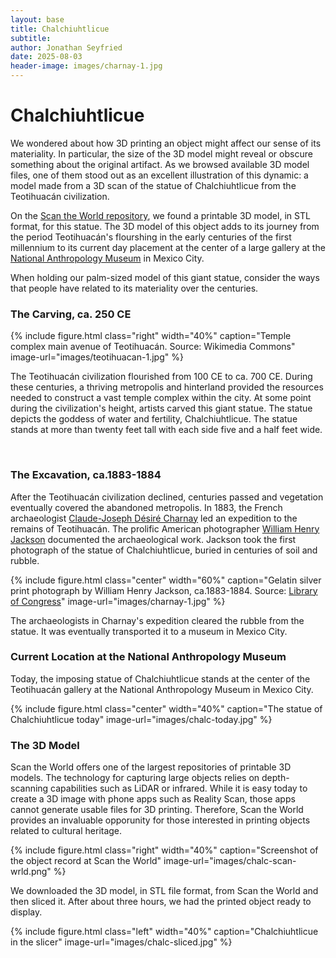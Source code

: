```yaml
---
layout: base
title: Chalchiuhtlicue
subtitle:
author: Jonathan Seyfried
date: 2025-08-03
header-image: images/charnay-1.jpg
---
```


# Chalchiuhtlicue
We wondered about how 3D printing an object might affect our sense of its materiality. In particular, the size of the 3D model might reveal or obscure something about the original artifact. As we browsed available 3D model files, one of them stood out as an excellent illustration of this dynamic: a model made from a 3D scan of the statue of Chalchiuhtlicue from the Teotihuacán civilization.

On the [Scan the World repository](https://www.myminifactory.com/object/3d-print-monumental-statue-of-chalchiuhtlicue-56241), we found a printable 3D model, in STL format, for this statue. The 3D model of this object adds to its journey from the period Teotihuacán's flourshing in the early centuries of the first millennium to its current day placement at the center of a large gallery at the [National Anthropology Museum](https://mna.inah.gob.mx/colecciones_detalle.php?id=1412) in Mexico City.

When holding our palm-sized model of this giant statue, consider the ways that people have related to its materiality over the centuries. 

### The Carving, ca. 250 CE

{% include figure.html
  class="right"
  width="40%"
  caption="Temple complex main avenue of Teotihuacán. Source: Wikimedia Commons"
  image-url="images/teotihuacan-1.jpg"
%}

The Teotihuacán civilization flourished from 100 CE to ca. 700 CE. During these centuries, a thriving metropolis and hinterland provided the resources needed to construct a vast temple complex within the city. At some point during the civilization's height, artists carved this giant statue. The statue depicts the goddess of water and fertility, Chalchiuhtlicue. The statue stands at more than twenty feet tall with each side five and a half feet wide. 

<br style="clear: both">

### The Excavation, ca.1883-1884

After the Teotihuacán civilization declined, centuries passed and vegetation eventually covered the abandoned metropolis. In 1883, the French archaeologist [Claude-Joseph Désiré Charnay](https://en.wikipedia.org/wiki/D%C3%A9sir%C3%A9_Charnay) led an expedition to the remains of Teotihuacán. The prolific American photographer [William Henry Jackson](https://en.wikipedia.org/wiki/William_Henry_Jackson) documented the archaeological work. Jackson took the first photograph of the statue of Chalchiuhtlicue, buried in centuries of soil and rubble.

{% include figure.html
  class="center"
  width="60%"
  caption="Gelatin silver print photograph by William Henry Jackson, ca.1883-1884. Source: [Library of Congress](https://www.loc.gov/item/2014647500/)"
  image-url="images/charnay-1.jpg"
%}

The archaeologists in Charnay's expedition cleared the rubble from the statue. It was eventually transported it to a museum in Mexico City.

### Current Location at the National Anthropology Museum

Today, the imposing statue of Chalchiuhtlicue stands at the center of the Teotihuacán gallery at the National Anthropology Museum in Mexico City. 

{% include figure.html
  class="center"
  width="40%"
  caption="The statue of Chalchiuhtlicue today"
  image-url="images/chalc-today.jpg"
%}

### The 3D Model

Scan the World offers one of the largest repositories of printable 3D models. The technology for capturing large objects relies on depth-scanning capabilities such as LiDAR or infrared. While it is easy today to create a 3D image with phone apps such as Reality Scan, those apps cannot generate usable files for 3D printing. Therefore, Scan the World provides an invaluable opporunity for those interested in printing objects related to cultural heritage. 

{% include figure.html
  class="right"
  width="40%"
  caption="Screenshot of the object record at Scan the World"
  image-url="images/chalc-scan-wrld.png"
%}

We downloaded the 3D model, in STL file format, from Scan the World and then sliced it. After about three hours, we had the printed object ready to display.

{% include figure.html
  class="left"
  width="40%"
  caption="Chalchiuhtlicue in the slicer"
  image-url="images/chalc-sliced.jpg"
%}
